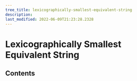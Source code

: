 ```yaml
---
tree_title: lexicographically-smallest-equivalent-string
description: 
last_modified: 2022-06-09T21:23:28.2328
---
```


# Lexicographically Smallest Equivalent String

## Contents

